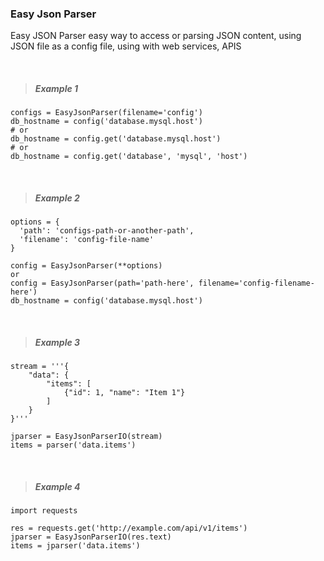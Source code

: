 ### Easy Json Parser

Easy JSON Parser easy way to access or parsing JSON content, using JSON file as a config file, using with web services, APIS

<br>

> ##### **Example 1**

```
configs = EasyJsonParser(filename='config')
db_hostname = config('database.mysql.host')
# or
db_hostname = config.get('database.mysql.host')
# or 
db_hostname = config.get('database', 'mysql', 'host')
```
<br>

> ##### **Example 2**

```
options = {
  'path': 'configs-path-or-another-path',
  'filename': 'config-file-name'
}

config = EasyJsonParser(**options)
or
config = EasyJsonParser(path='path-here', filename='config-filename-here')
db_hostname = config('database.mysql.host')
```
<br>

> ##### Example 3

```
stream = '''{
    "data": {
        "items": [
            {"id": 1, "name": "Item 1"}
        ]
    }
}'''

jparser = EasyJsonParserIO(stream)
items = parser('data.items')
```
<br>

> ##### Example 4

```
import requests

res = requests.get('http://example.com/api/v1/items')
jparser = EasyJsonParserIO(res.text)
items = jparser('data.items')
```